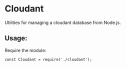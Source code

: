 # Cloudant

Utilities for managing a cloudant database from Node.js. 

## Usage: 

Require the module: 
```
const Cloudant = require('./cloudant');
```
